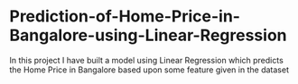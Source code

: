 # Prediction-of-Home-Price-in-Bangalore-using-Linear-Regression
In this project I have built a model using Linear Regression which predicts the Home Price in Bangalore based upon some feature given in the dataset
